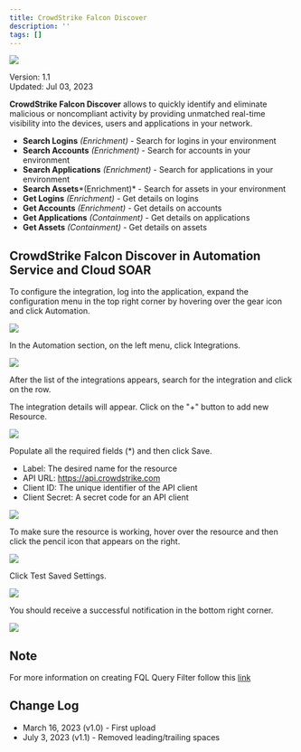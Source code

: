 ```yaml
---
title: CrowdStrike Falcon Discover
description: ''
tags: []
---
```


![](/img/platform-services/automation-service/app-central/logos/crowdstrike-falcon-discover.png)

Version: 1.1  
Updated: Jul 03, 2023

**CrowdStrike Falcon Discover** allows to quickly identify and eliminate malicious or noncompliant activity by providing unmatched real-time visibility into the devices, users and applications in your network.

  


* **Search Logins** *(Enrichment)* - Search for logins in your environment
* **Search Accounts** *(Enrichment)* - Search for accounts in your environment
* **Search Applications** *(Enrichment)* - Search for applications in your environment
* **Search Assets***(Enrichment)* - Search for assets in your environment
* **Get Logins** *(Enrichment)* - Get details on logins
* **Get Accounts** *(Enrichment)* - Get details on accounts
* **Get Applications** *(Containment)* - Get details on applications
* **Get Assets** *(Containment)* - Get details on assets

## CrowdStrike Falcon Discover in Automation Service and Cloud SOAR

To configure the integration, log into the application, expand the configuration menu in the top right corner by hovering over the gear icon and click Automation.

![](/img/platform-services/automation-service/app-central/integrations/crowdstrike-falcon-discover/crowdstrike-falcon-discover-1.png)

In the Automation section, on the left menu, click Integrations.

![](/img/platform-services/automation-service/app-central/integrations/crowdstrike-falcon-discover/crowdstrike-falcon-discover-2.png)

After the list of the integrations appears, search for the integration and click on the row.

The integration details will appear. Click on the "+" button to add new Resource.

![](/img/platform-services/automation-service/app-central/integrations/crowdstrike-falcon-discover/crowdstrike-falcon-discover-3.png)

Populate all the required fields (\*) and then click Save.

* Label: The desired name for the resource
* API URL: https://api.crowdstrike.com
* Client ID: The unique identifier of the API client
* Client Secret: A secret code for an API client

![](/img/platform-services/automation-service/app-central/integrations/crowdstrike-falcon-discover/crowdstrike-falcon-discover-4.png)

To make sure the resource is working, hover over the resource and then click the pencil icon that appears on the right.

![](/img/platform-services/automation-service/app-central/integrations/crowdstrike-falcon-discover/crowdstrike-falcon-discover-5.png)

Click Test Saved Settings.

![](/img/platform-services/automation-service/app-central/integrations/crowdstrike-falcon-discover/crowdstrike-falcon-discover-6.png)

You should receive a successful notification in the bottom right corner.

![](/img/platform-services/automation-service/app-central/integrations/crowdstrike-falcon-discover/crowdstrike-falcon-discover-7.png)

## Note
For more information on creating FQL Query Filter follow this [link](https://falcon.crowdstrike.com/documentation/45/falcon-query-language-fql)    

## Change Log

* March 16, 2023 (v1.0) - First upload
* July 3, 2023 (v1.1) - Removed leading/trailing spaces
